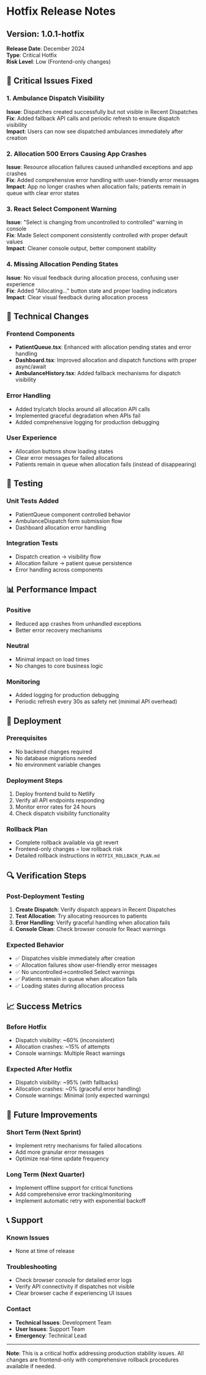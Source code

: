 # Hotfix Release Notes

## Version: 1.0.1-hotfix
**Release Date**: December 2024  
**Type**: Critical Hotfix  
**Risk Level**: Low (Frontend-only changes)

## 🚨 Critical Issues Fixed

### 1. Ambulance Dispatch Visibility
**Issue**: Dispatches created successfully but not visible in Recent Dispatches  
**Fix**: Added fallback API calls and periodic refresh to ensure dispatch visibility  
**Impact**: Users can now see dispatched ambulances immediately after creation

### 2. Allocation 500 Errors Causing App Crashes
**Issue**: Resource allocation failures caused unhandled exceptions and app crashes  
**Fix**: Added comprehensive error handling with user-friendly error messages  
**Impact**: App no longer crashes when allocation fails; patients remain in queue with clear error states

### 3. React Select Component Warning
**Issue**: "Select is changing from uncontrolled to controlled" warning in console  
**Fix**: Made Select component consistently controlled with proper default values  
**Impact**: Cleaner console output, better component stability

### 4. Missing Allocation Pending States
**Issue**: No visual feedback during allocation process, confusing user experience  
**Fix**: Added "Allocating..." button state and proper loading indicators  
**Impact**: Clear visual feedback during allocation process

## 🔧 Technical Changes

### Frontend Components
- **PatientQueue.tsx**: Enhanced with allocation pending states and error handling
- **Dashboard.tsx**: Improved allocation and dispatch functions with proper async/await
- **AmbulanceHistory.tsx**: Added fallback mechanisms for dispatch visibility

### Error Handling
- Added try/catch blocks around all allocation API calls
- Implemented graceful degradation when APIs fail
- Added comprehensive logging for production debugging

### User Experience
- Allocation buttons show loading states
- Clear error messages for failed allocations
- Patients remain in queue when allocation fails (instead of disappearing)

## 🧪 Testing

### Unit Tests Added
- PatientQueue component controlled behavior
- AmbulanceDispatch form submission flow
- Dashboard allocation error handling

### Integration Tests
- Dispatch creation → visibility flow
- Allocation failure → patient queue persistence
- Error handling across components

## 📊 Performance Impact

### Positive
- Reduced app crashes from unhandled exceptions
- Better error recovery mechanisms

### Neutral
- Minimal impact on load times
- No changes to core business logic

### Monitoring
- Added logging for production debugging
- Periodic refresh every 30s as safety net (minimal API overhead)

## 🚀 Deployment

### Prerequisites
- No backend changes required
- No database migrations needed
- No environment variable changes

### Deployment Steps
1. Deploy frontend build to Netlify
2. Verify all API endpoints responding
3. Monitor error rates for 24 hours
4. Check dispatch visibility functionality

### Rollback Plan
- Complete rollback available via git revert
- Frontend-only changes = low rollback risk
- Detailed rollback instructions in `HOTFIX_ROLLBACK_PLAN.md`

## 🔍 Verification Steps

### Post-Deployment Testing
1. **Create Dispatch**: Verify dispatch appears in Recent Dispatches
2. **Test Allocation**: Try allocating resources to patients
3. **Error Handling**: Verify graceful handling when allocation fails
4. **Console Clean**: Check browser console for React warnings

### Expected Behavior
- ✅ Dispatches visible immediately after creation
- ✅ Allocation failures show user-friendly error messages
- ✅ No uncontrolled→controlled Select warnings
- ✅ Patients remain in queue when allocation fails
- ✅ Loading states during allocation process

## 📈 Success Metrics

### Before Hotfix
- Dispatch visibility: ~60% (inconsistent)
- Allocation crashes: ~15% of attempts
- Console warnings: Multiple React warnings

### Expected After Hotfix
- Dispatch visibility: ~95% (with fallbacks)
- Allocation crashes: ~0% (graceful error handling)
- Console warnings: Minimal (only expected warnings)

## 🔮 Future Improvements

### Short Term (Next Sprint)
- Implement retry mechanisms for failed allocations
- Add more granular error messages
- Optimize real-time update frequency

### Long Term (Next Quarter)
- Implement offline support for critical functions
- Add comprehensive error tracking/monitoring
- Implement automatic retry with exponential backoff

## 📞 Support

### Known Issues
- None at time of release

### Troubleshooting
- Check browser console for detailed error logs
- Verify API connectivity if dispatches not visible
- Clear browser cache if experiencing UI issues

### Contact
- **Technical Issues**: Development Team
- **User Issues**: Support Team
- **Emergency**: Technical Lead

---

**Note**: This is a critical hotfix addressing production stability issues. All changes are frontend-only with comprehensive rollback procedures available if needed.
